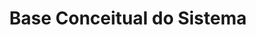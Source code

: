 ---
layout: default
title: Base Conceitual do Sistema
parent: Prontuário Eletrônico do Cidadão v5.0
nav_order: 14
has_children: false
has_toc: true
last_modified_date: "26/02/2023"
---